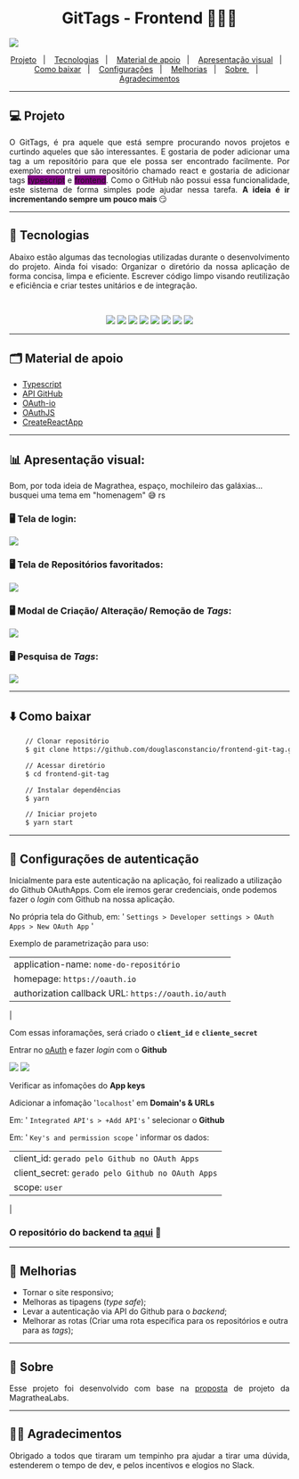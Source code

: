 <h1 align="center" >GitTags - Frontend 👨🏻‍💻</h1>

<img src="public/gittags.png">

<br/>

<p align="center">
    <a href="#-projeto">Projeto</a>&nbsp;&nbsp;&nbsp;|&nbsp;&nbsp;&nbsp;
    <a href="#-tecnologias">Tecnologias</a>&nbsp;&nbsp;&nbsp;|&nbsp;&nbsp;&nbsp;
    <a href="#-material-de-apoio">Material de apoio</a>&nbsp;&nbsp;&nbsp;|&nbsp;&nbsp;&nbsp;
    <a href="#-apresentação-visual">Apresentação visual</a>&nbsp;&nbsp;&nbsp;|&nbsp;&nbsp;&nbsp;
    <a href="#-como-baixar">Como baixar</a>&nbsp;&nbsp;&nbsp;|&nbsp;&nbsp;&nbsp;
    <a href="#-configurações-de-autenticação">Configurações</a>&nbsp;&nbsp;&nbsp;|&nbsp;&nbsp;&nbsp;
    <a href="#-melhorias">Melhorias</a>&nbsp;&nbsp;&nbsp;|&nbsp;&nbsp;&nbsp;
    <a href="#-sobre"> Sobre </a>&nbsp;&nbsp;&nbsp;|&nbsp;&nbsp;&nbsp;
    <a href="#-agradecimentos">Agradecimentos</a>

---

## 💻 Projeto

<p align="justify">
    O GitTags, é pra aquele que está sempre procurando novos projetos e curtindo aqueles que são interessantes. E gostaria de poder adicionar uma tag a um repositório para que ele possa ser encontrado facilmente. Por exemplo: encontrei um repositório chamado react e gostaria de adicionar tags <span style="background-color:purple"> typescript</span> e <span style="background-color:purple"> frontend</span>. Como o GitHub não possui essa funcionalidade, este sistema de forma simples pode ajudar nessa tarefa. <strong>A ideia é ir incrementando sempre um pouco mais </strong> 😏
</p>

---

## 📌 Tecnologias

<p align="justify">
Abaixo estão algumas das tecnologias utilizadas durante o desenvolvimento do projeto. Ainda foi visado: Organizar o diretório da nossa aplicação de forma concisa, limpa e eficiente. Escrever código limpo visando reutilização e eficiência e criar testes unitários e de integração.
</p>
<br>
<p align="center">
    <img  src="https://img.shields.io/badge/HTML5-CB3837?style=for-the-badge&logo=html5&logoColor=white"/>
    <img  src="https://img.shields.io/badge/CSS3-239120?style=for-the-badge&logo=css3&logoColor=white"/>
    <img  src="https://img.shields.io/badge/-Yarn-2C8EBB?&style=for-the-badge&logoColor=fff&logo=yarn&logoWidth=25"/>
    <img  src="https://img.shields.io/badge/GitHub-100000?style=for-the-badge&logo=github&logoColor=white"/>
    <img  src="https://img.shields.io/badge/styled--components-CA4245?style=for-the-badge&logo=styled-components&logoColor=white"/>
    <img  src="https://img.shields.io/badge/-TypeScript-5C2D91?&style=for-the-badge&logoColor=fff&logo=TypeScript&logoWidth=25"/>
    <img  src="https://img.shields.io/badge/React-20232A?style=for-the-badge&logo=react&logoColor=61DAFB"/>
    <img  src="https://img.shields.io/badge/React_Router-F7DF1E?style=for-the-badge&logo=react-router&logoColor=black"/>
</p>

---

## 🗂 Material de apoio

- [Typescript](https://www.typescriptlang.org/)
- [API GitHub](https://docs.github.com/pt/rest/guides/getting-started-with-the-rest-api)
- [OAuth-io](https://oauth.io/signin)
- [OAuthJS](https://github.com/oauth-io/oauth-js)
- [CreateReactApp](https://create-react-app.dev/docs/getting-started/)

---

## 📊 Apresentação visual:

Bom, por toda ideia de Magrathea, espaço, mochileiro das galáxias... busquei uma tema em "homenagem" 😅 rs

### 🖥️ Tela de login:

<img src="public/login-screen.png">

### 🖥️ Tela de Repositórios favoritados:

<img src="public/repositories-screen.png">

### 🖥️ Modal de Criação/ Alteração/ Remoção de _Tags_:

<img src="public/tag-modal.png">

### 🖥️ Pesquisa de _Tags_:

<img src="public/search-screen.png">

---

## ⬇️ Como baixar

```bash
    // Clonar repositório
    $ git clone https://github.com/douglasconstancio/frontend-git-tag.git

    // Acessar diretório
    $ cd frontend-git-tag

    // Instalar dependências
    $ yarn

    // Iniciar projeto
    $ yarn start

```

---

## 🔧 Configurações de autenticação

Inicialmente para este autenticação na aplicação, foi realizado a utilização do Github OAuthApps. Com ele iremos gerar credenciais, onde podemos fazer o _login_ com Github na nossa aplicação.

No própria tela do Github, em: ' `Settings > Developer settings > OAuth Apps > New OAuth App` '

Exemplo de parametrização para uso:

|    |
| ---|
| application-name: `nome-do-repositório`             |
| homepage: `https://oauth.io`                        |
| authorization callback URL: `https://oauth.io/auth` |
|

Com essas inforamações, será criado o **`client_id`** e **`cliente_secret`**

Entrar no [oAuth](https://oauth.io/signup) e fazer _login_ com o **Github**

<img src="https://img.shields.io/badge/-oAuthApps-2C8EBB?&
style=for-the-badge&logoColor=fff&logo=app-store&logoWidth=20"/>
<img  src="https://img.shields.io/badge/GitHub-100000?style=for-the-badge&logo=github&logoColor=white&logoWidth=25"/>

Verificar as infomações do **App keys**

Adicionar a infomação '`localhost`' em **Domain's & URLs**

Em: ' `Integrated API's > +Add API's` ' selecionar o **Github**

Em: ' `Key's and permission scope` ' informar os dados:

|    |
| ---|
| client_id: `gerado pelo Github no OAuth Apps` |
| client_secret: `gerado pelo Github no OAuth Apps`|                        |
| scope: `user` |
|

### O repositório do backend ta [aqui](https://github.com/douglasconstancio/backend-tags) 🎯

---

## 💭 Melhorias

- Tornar o site responsivo;
- Melhoras as tipagens (_type safe_);
- Levar a autenticação via API do Github para o _backend_;
- Melhorar as rotas (Criar uma rota específica para os repositórios e outra para as _tags_);

---

## 🔖 Sobre

<p align="justify">
Esse projeto foi desenvolvido com base na <a href="https://github.com/magrathealabs/template-projeto-selecao/blob/master/projects/GITHUB.md"> proposta</a> de projeto da MagratheaLabs.

</p>

---

## 👏🏼 Agradecimentos

<p align="justify">
Obrigado a todos que tiraram um tempinho pra ajudar a tirar uma dúvida, estenderem o tempo de dev, e pelos incentivos e elogios no Slack.
</p>
